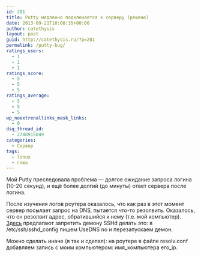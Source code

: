 ```yaml
---
id: 281
title: Putty медленно подключается к серверу (решено)
date: 2013-09-21T10:08:35+00:00
author: catethysis
layout: post
guid: http://catethysis.ru/?p=281
permalink: /putty-bug/
ratings_users:
  - 1
  - 1
  - 1
ratings_score:
  - 5
  - 5
  - 5
ratings_average:
  - 5
  - 5
  - 5
wp_noextrenallinks_mask_links:
  - 0
dsq_thread_id:
  - 2748915049
categories:
  - Сервер
tags:
  - linux
  - глюк
---
```

Мой Putty преследовала проблема &#8212; долгое ожидание запроса логина (10-20 секунд), и ещё более долгий (до минуты) ответ сервера после логина.

После изучения логов роутера оказалось, что как раз в этот момент сервер посылает запрос на DNS, пытается что-то резолвить. Оказалось, что он резолвит адрес, обратившийся к нему (т.е. мой компьютер). <a target="_blank" rel="nofollow" href="http://catethysis.ru/goto/http://www.opennet.ru/openforum/vsluhforumID1/80950.html#2" >Здесь</a> предлагают запретить демону SSHd делать это: в /etc/ssh/sshd_config пишем UseDNS no и перезапускаем демон.

Можно сделать иначе (я так и сделал): на роутере в файле resolv.conf добавляем запись с моим компьютером: имя\_компьютера его\_ip.
